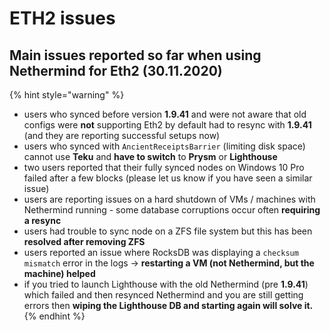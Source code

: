 # ETH2 issues

## Main issues reported so far when using Nethermind for Eth2 \(30.11.2020\)

{% hint style="warning" %}
* users who synced before version **1.9.41** and were not aware that old configs were **not** supporting Eth2 by default had to resync with **1.9.41** \(and they are reporting successful setups now\) 
* users who synced with `AncientReceiptsBarrier` \(limiting disk space\) cannot use **Teku** and **have to switch** to **Prysm** or **Lighthouse**
* two users reported that their fully synced nodes on Windows 10 Pro failed after a few blocks \(please let us know if you have seen a similar issue\)
* users are reporting issues on a hard shutdown of VMs / machines with Nethermind running - some database corruptions occur often **requiring a resync**
* users had trouble to sync node on a ZFS file system but this has been **resolved after removing ZFS**
* users reported an issue where RocksDB was displaying a `checksum mismatch` error in the logs -&gt; **restarting a VM \(not Nethermind, but the machine\) helped**
* if you tried to launch Lighthouse with the old Nethermind \(pre **1.9.41**\) which failed and then resynced Nethermind and you are still getting errors then **wiping the Lighthouse DB and starting again will solve it.**
{% endhint %}



